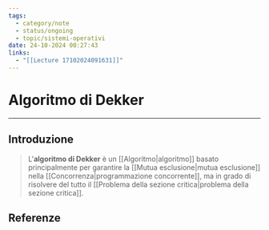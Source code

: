 ```yaml
---
tags:
  - category/note
  - status/ongoing
  - topic/sistemi-operativi
date: 24-10-2024 00:27:43
links:
  - "[[Lecture 17102024091631]]"
---
```

# Algoritmo di Dekker
---
## Introduzione
> L'**algoritmo di Dekker** è un [[Algoritmo|algoritmo]] basato principalmente per garantire la [[Mutua esclusione|mutua esclusione]] nella [[Concorrenza|programmazione concorrente]], ma in grado di risolvere del tutto il [[Problema della sezione critica|problema della sezione critica]].

## Referenze